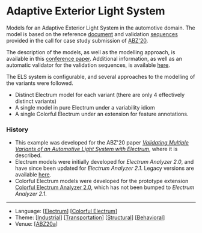 # Adaptive Exterior Light System

Models for an Adaptive Exterior Light System in the automotive domain. The model is based on the reference [document](https://abz2020.uni-ulm.de/resources/files/casestudyABZ2020v1.17.pdf) and validation [sequences](https://abz2020.uni-ulm.de/resources/files/ValidationSequences_v1.8.xlsx) provided in the call for case study submission of [ABZ'20](https://abz2020.uni-ulm.de/).  

The description of the models, as well as the modelling approach, is available in this [conference paper](http://haslab.github.io/TRUST/papers/abz20b.pdf). Additional information, as well as an automatic validator for the validation sequences, is available [here](https://github.com/haslab/Electrum/wiki/ELS).

The ELS system is configurable, and several approaches to the modelling of the variants were followed.
* Distinct Electrum model for each variant (there are only 4 effectively distinct variants) 
* A single model in pure Electrum under a variability idiom
* A single Colorful Electrum  under an extension for feature annotations.

### History

* This example was developed for the ABZ'20 paper [_Validating Multiple Variants of an Automotive Light System with Electrum_](http://haslab.github.io/TRUST/papers/abz20b.pdf), where it is described.
* Electrum models were initially developed for _Electrum Analyzer 2.0_, and have since been updated for _Electrum Analyzer 2.1_. Legacy versions are available [here](https://github.com/nmacedo/MSV/tree/06b67901df7bcaad7f874d7c079b0984f60317db/CaseStudies/ELS). 
* Colorful Electrum models were developed for the prototype extension [Colorful Electrum Analyzer 2.0](https://haslab.github.io/Electrum/electrum-2.0-colorful-alpha.jar), which has not been bumped to _Electrum Analyzer 2.1_.

---

* Language: [[Electrum](https://github.com/nmacedo/MSV/wiki/By-Language#electrum)] [[Colorful Electrum](https://github.com/nmacedo/MSV/wiki/By-Language#colorful-electrum)]
* Theme: [[Industrial](https://github.com/nmacedo/MSV/wiki/By-Theme#industrial)] [[Transportation](https://github.com/nmacedo/MSV/wiki/By-Theme#transportation)] [[Structural](https://github.com/nmacedo/MSV/wiki/By-Theme#rich-structural-model)] [[Behavioral](https://github.com/nmacedo/MSV/wiki/By-Theme#rich-behavioral-model)]
* Venue: [[ABZ20a](https://github.com/nmacedo/MSV/wiki/By-Venue#abz20a)]


